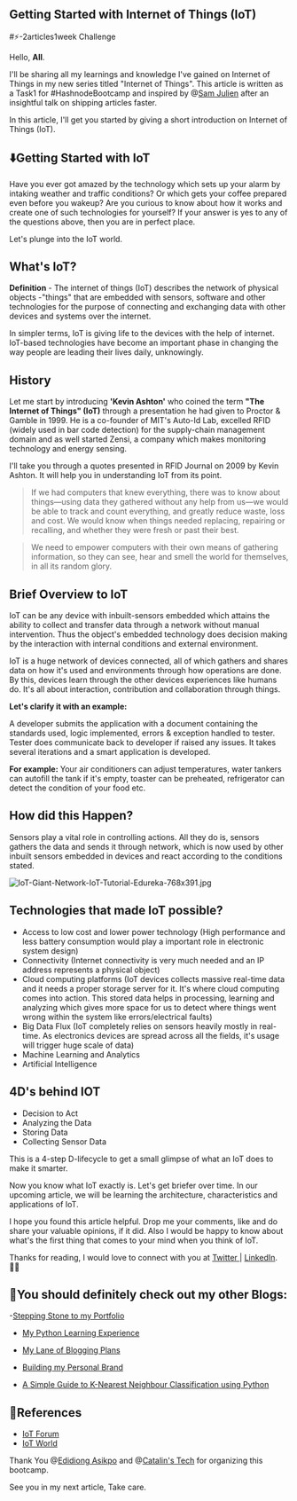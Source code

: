 ## Getting Started with Internet of Things (IoT)

#⚡-2articles1week Challenge

Hello, **All**.

I'll be sharing all my learnings and knowledge I've gained on Internet of Things in my new series titled "Internet of Things". This article is written as a Task1 for #HashnodeBootcamp and inspired by @[Sam Julien](@samjulien) after an insightful talk on shipping articles faster.

In this article, I'll get you started by giving a short introduction on Internet of Things (IoT).

<h2>⬇️Getting Started with IoT</h2>

Have you ever got amazed by the technology which sets up your alarm by intaking weather and traffic conditions? Or which gets your coffee prepared even before you wakeup? Are you curious to know about how it works and create one of such technologies for yourself? If your answer is yes to any of the questions above, then you are in perfect place.


Let's plunge into the IoT world.

<h2>What's IoT?</h2>

**Definition** - The internet of things (IoT) describes the network of physical objects -"things" that are embedded with sensors, software and other technologies for the purpose of connecting and exchanging data with other devices and systems over the internet.

In simpler terms, IoT is giving life to the devices with the help of internet. IoT-based technologies have become an important phase in changing the way people are 
leading their lives daily, unknowingly.


<h2>History</h2>

Let me start by introducing **'Kevin Ashton'** who coined the term **"The Internet of Things" (IoT)** through a presentation he had given to Proctor & Gamble in 1999. He is a co-founder of MIT's Auto-Id Lab, excelled RFID (widely used in bar code detection) for the supply-chain management domain and as well started Zensi, a company which makes monitoring technology and energy sensing.

I'll take you through a quotes presented in RFID Journal on 2009 by Kevin Ashton. It will help you in understanding IoT from its point.

> If we had computers that knew everything, there was to know about things—using data they gathered without any help from us—we would be able to track and count everything, and greatly reduce waste, loss and cost. We would know when things needed replacing, repairing or recalling, and whether they were fresh or past their best.

> We need to empower computers with their own means of gathering information, so they can see, hear and smell the world for themselves, in all its random glory.


<h2>Brief Overview to IoT</h2>

IoT can be any device with inbuilt-sensors embedded which attains the ability to collect and transfer data through a network without manual intervention. Thus the object's embedded technology does decision making by the interaction with internal conditions and external environment. 

IoT is a huge network of devices connected, all of which gathers and shares data on how it's used and environments through how operations are done. By this, devices learn through the other devices experiences like humans do. It's all about interaction, contribution and collaboration through things.

**Let's clarify it with an example:**

A developer submits the application with a document containing the standards used, logic implemented, errors & exception handled to tester. Tester does communicate back to developer if raised any issues. It takes several iterations and a smart application is developed.

**For example:** Your air conditioners can adjust temperatures, water tankers can autofill the tank if it's empty, toaster can be preheated, refrigerator can detect the condition of your food etc. 


<h2>How did this Happen?</h2>

Sensors play a vital role in controlling actions. All they do is, sensors gathers the data and sends it through network, which is now used by other inbuilt sensors embedded in devices and react according to the conditions stated.


![IoT-Giant-Network-IoT-Tutorial-Edureka-768x391.jpg](https://cdn.hashnode.com/res/hashnode/image/upload/v1617807024631/VDXbR6yNz.jpeg)


<h2>Technologies that made IoT possible?</h2>

- Access to low cost and lower power technology (High performance and less battery consumption would play a important role in electronic system design)
- Connectivity (Internet connectivity is very much needed and an IP address represents a physical object)    
- Cloud computing platforms (IoT devices collects massive real-time data and it needs a proper storage server for it. It's where cloud computing comes into action. This 
stored data helps in processing, learning and analyzing which gives more space for us to detect where things went wrong within the system like errors/electrical 
faults)
- Big Data Flux (IoT completely relies on sensors heavily mostly in real-time. As electronics devices are spread across all the fields, it's usage will trigger 
huge scale of data) 
- Machine Learning and Analytics
- Artificial Intelligence


<h2>4D's behind IOT</h2>

- Decision to Act 
- Analyzing the Data
- Storing Data
- Collecting Sensor Data

This is a 4-step D-lifecycle to get a small glimpse of what an IoT does to make it smarter.

Now you know what IoT exactly is. Let's get briefer over time. In our upcoming article, we will be learning the architecture, characteristics and applications of IoT.


I hope you found this article helpful. Drop me your comments, like and do share your valuable opinions, if it did. Also I would be happy to know about what's the first thing that comes to your mind when you think of IoT.

Thanks for reading, I would love to connect with you at  [Twitter ](https://twitter.com/prathimak88) |  [LinkedIn](https://www.linkedin.com/in/prathima-kadari/). 🤝🏻


<h2>📖You should definitely check out my other Blogs:</h2>

-[Stepping Stone to my Portfolio](https://prathimakadari.hashnode.dev/stepping-stone-to-my-portfolio)

- [My Python Learning Experience](https://prathimakadari.hashnode.dev/my-python-learning-experience)

- [My Lane of Blogging Plans](https://prathimakadari.hashnode.dev/my-lane-of-blogging-plans)

- [Building my Personal Brand](https://prathimakadari.hashnode.dev/building-my-personal-brand)

- [A Simple Guide to K-Nearest Neighbour Classification using Python](https://prathimakadari.hashnode.dev/a-simple-guide-to-k-nearest-neighbor-classification-using-python)


<h2>👀References</h2>

- [IoT Forum](https://new.iotforindia.org/)
- [IoT World](https://www.iotworldtoday.com/)


Thank You @[Edidiong Asikpo](@didicodes) and @[Catalin's Tech](@Catalinpit) for organizing this bootcamp.



See you in my next article, Take care.